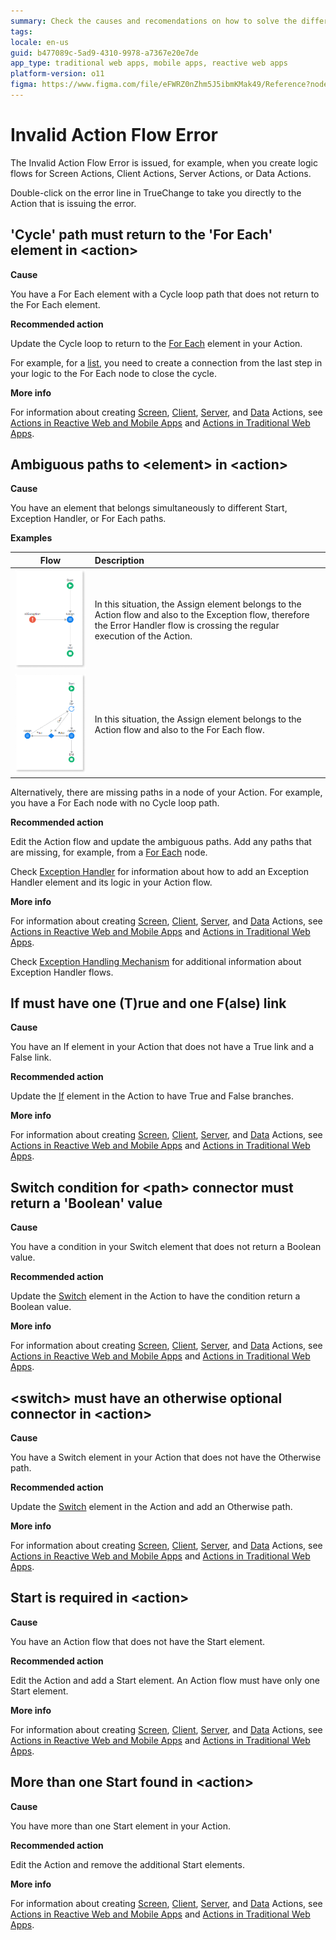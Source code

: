 ```yaml
---
summary: Check the causes and recomendations on how to solve the different Invalid Action Flow TrueChange errors
tags:
locale: en-us
guid: b477089c-5ad9-4310-9978-a7367e20e7de
app_type: traditional web apps, mobile apps, reactive web apps
platform-version: o11
figma: https://www.figma.com/file/eFWRZ0nZhm5J5ibmKMak49/Reference?node-id=609:434
---
```


# Invalid Action Flow Error

The Invalid Action Flow Error is issued, for example, when you create logic flows for Screen Actions, Client Actions, Server Actions, or Data Actions. 

Double-click on the error line in TrueChange to take you directly to the Action that is issuing the error.

## 'Cycle' path must return to the 'For Each' element in &lt;action>

**Cause**

You have a For Each element with a Cycle loop path that does not return to the For Each element.

**Recommended action**

Update the Cycle loop to return to the [For Each](../../../ref/lang/auto/class-for-each.md) element in your Action. 

For example, for a [list](../../../building-apps/logic/list-iterate.md), you need to create a connection from the last step in your logic to the For Each node to close the cycle.

**More info**

For information about creating [Screen](../../../ref/lang/auto/class-screen-action.md), [Client](../../../ref/lang/auto/class-client-action.md), [Server](../../../ref/lang/auto/class-server-action.md), and [Data](../../../ref/lang/auto/class-data-action.md) Actions, see [Actions in Reactive Web and Mobile Apps](../../../building-apps/logic/actions.md) and [Actions in Traditional Web Apps](../../../building-apps/logic/action-web.md).

## Ambiguous paths to &lt;element> in &lt;action>

**Cause**

You have an element that belongs simultaneously to different Start, Exception Handler, or For Each paths.

**Examples**  

| Flow        | Description  |
|:-----------:|:-------------|
| ![](images/ambiguous-paths-1.png) | In this situation, the Assign element belongs to the Action flow and also to the Exception flow, therefore the Error Handler flow is crossing the regular execution of the Action. |
| ![](images/ambiguous-paths-2.png) | In this situation, the Assign element belongs to the Action flow and also to the For Each flow. |

Alternatively, there are missing paths in a node of your Action. For example, you have a For Each node with no Cycle loop path.

**Recommended action**

Edit the Action flow and update the ambiguous paths. Add any paths that are missing, for example, from a [For Each](../../../ref/lang/auto/class-for-each.md) node. 

Check [Exception Handler](../../../ref/lang/auto/class-exception-handler.md) for information about how to add an Exception Handler element and its logic in your Action flow. 

**More info**

For information about creating [Screen](../../../ref/lang/auto/class-screen-action.md), [Client](../../../ref/lang/auto/class-client-action.md), [Server](../../../ref/lang/auto/class-server-action.md), and [Data](../../../ref/lang/auto/class-data-action.md) Actions, see [Actions in Reactive Web and Mobile Apps](../../../building-apps/logic/actions.md) and [Actions in Traditional Web Apps](../../../building-apps/logic/action-web.md).

Check [Exception Handling Mechanism](../../../building-apps/handling-exceptions/handling-mechanism.md) for additional information about Exception Handler flows.

## If must have one (T)rue and one F(alse) link
  
**Cause**

You have an If element in your Action that does not have a True link and a False link.

**Recommended action**

Update the [If](../../../ref/lang/auto/class-if.md) element in the Action to have True and False branches.

**More info**

For information about creating [Screen](../../../ref/lang/auto/class-screen-action.md), [Client](../../../ref/lang/auto/class-client-action.md), [Server](../../../ref/lang/auto/class-server-action.md), and [Data](../../../ref/lang/auto/class-data-action.md) Actions, see [Actions in Reactive Web and Mobile Apps](../../../building-apps/logic/actions.md) and [Actions in Traditional Web Apps](../../../building-apps/logic/action-web.md).

## Switch condition for &lt;path> connector must return a 'Boolean' value
  
**Cause**

You have a condition in your Switch element that does not return a Boolean value.

**Recommended action**

Update the [Switch](../../../ref/lang/auto/class-switch.md) element in the Action to have the condition return a Boolean value.

**More info**

For information about creating [Screen](../../../ref/lang/auto/class-screen-action.md), [Client](../../../ref/lang/auto/class-client-action.md), [Server](../../../ref/lang/auto/class-server-action.md), and [Data](../../../ref/lang/auto/class-data-action.md) Actions, see [Actions in Reactive Web and Mobile Apps](../../../building-apps/logic/actions.md) and [Actions in Traditional Web Apps](../../../building-apps/logic/action-web.md).

## &lt;switch> must have an otherwise optional connector in &lt;action>
  
**Cause**

You have a Switch element in your Action that does not have the Otherwise path.

**Recommended action**

Update the [Switch](../../../ref/lang/auto/class-switch.md) element in the Action and add an Otherwise path.

**More info**

For information about creating [Screen](../../../ref/lang/auto/class-screen-action.md), [Client](../../../ref/lang/auto/class-client-action.md), [Server](../../../ref/lang/auto/class-server-action.md), and [Data](../../../ref/lang/auto/class-data-action.md) Actions, see [Actions in Reactive Web and Mobile Apps](../../../building-apps/logic/actions.md) and [Actions in Traditional Web Apps](../../../building-apps/logic/action-web.md).

## Start is required in &lt;action>

**Cause**

You have an Action flow that does not have the Start element.

**Recommended action**

Edit the Action and add a Start element. An Action flow must have only one Start element.

**More info**

For information about creating [Screen](../../../ref/lang/auto/class-screen-action.md), [Client](../../../ref/lang/auto/class-client-action.md), [Server](../../../ref/lang/auto/class-server-action.md), and [Data](../../../ref/lang/auto/class-data-action.md) Actions, see [Actions in Reactive Web and Mobile Apps](../../../building-apps/logic/actions.md) and [Actions in Traditional Web Apps](../../../building-apps/logic/action-web.md).

## More than one Start found in &lt;action>

**Cause**

You have more than one Start element in your Action.

**Recommended action**

Edit the Action and remove the additional Start elements.

**More info**

For information about creating [Screen](../../../ref/lang/auto/class-screen-action.md), [Client](../../../ref/lang/auto/class-client-action.md), [Server](../../../ref/lang/auto/class-server-action.md), and [Data](../../../ref/lang/auto/class-data-action.md) Actions, see [Actions in Reactive Web and Mobile Apps](../../../building-apps/logic/actions.md) and [Actions in Traditional Web Apps](../../../building-apps/logic/action-web.md).
